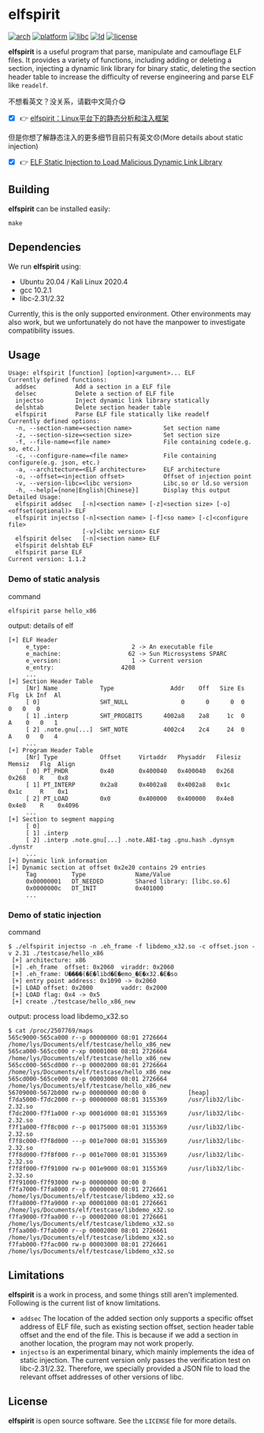 
# elfspirit

[![arch](https://img.shields.io/badge/arch-i386%20%7C%20amd64-orange)](#)
[![platform](https://img.shields.io/badge/platform-Linux%20%7C%20macOS-orange)](#)
[![libc](https://img.shields.io/badge/libc-3.31%20%7C%203.32-lightgrey)](#) 
[![ld](https://img.shields.io/badge/ld-3.31%20%7C%203.32-lightgrey)](#)
[![license](https://img.shields.io/github/license/liyansong2018/elfspirit)](https://github.com/liyansong2018/elfspirit/blob/main/LICENSE)

**elfspirit** is a useful program that parse, manipulate and camouflage ELF files. It provides a variety of functions, including adding or deleting a section, injecting a dynamic link library for binary static, deleting the section header table to increase the difficulty of reverse engineering and parse ELF like `readelf`.

不想看英文？没关系，请戳中文简介:yum:
- [x] :point_right: [elfspirit：Linux平台下的静态分析和注入框架](https://bbs.pediy.com/thread-270194.htm)

但是你想了解静态注入的更多细节目前只有英文:disappointed:(More details about static injection)
- [x] :point_right: [ELF Static Injection to Load Malicious Dynamic Link Library](https://violentbinary.github.io/posts/1-elf-static-injection-to-load-malicious-dynamic-link-library/)

## Building

**elfspirit** can be installed easily:

```shell
make
```

## Dependencies

We run **elfspirit** using:

- Ubuntu 20.04 / Kali Linux 2020.4
- gcc 10.2.1
- libc-2.31/2.32

Currently, this is the only supported environment. Other environments may also work, but we unfortunately do not have the manpower to investigate compatibility issues. 

## Usage

```shell
Usage: elfspirit [function] [option]<argument>... ELF
Currently defined functions:
  addsec           Add a section in a ELF file
  delsec           Delete a section of ELF file
  injectso         Inject dynamic link library statically 
  delshtab         Delete section header table
  elfspirit        Parse ELF file statically like readelf
Currently defined options:
  -n, --section-name=<section name>         Set section name
  -z, --section-size=<section size>         Set section size
  -f, --file-name=<file name>               File containing code(e.g. so, etc.)
  -c, --configure-name=<file name>          File containing configure(e.g. json, etc.)
  -a, --architecture=<ELF architecture>     ELF architecture
  -o, --offset=<injection offset>           Offset of injection point
  -v, --version-libc=<libc version>         Libc.so or ld.so version
  -h, --help[={none|English|Chinese}]       Display this output
Detailed Usage: 
  elfspirit addsec   [-n]<section name> [-z]<section size> [-o]<offset(optional)> ELF
  elfspirit injectso [-n]<section name> [-f]<so name> [-c]<configure file>
                     [-v]<libc version> ELF
  elfspirit delsec   [-n]<section name> ELF
  elfspirit delshtab ELF
  elfspirit parse ELF
Current version: 1.1.2

```

### Demo of static analysis

command
```
elfspirit parse hello_x86
```

output: details of elf

```shell
[+] ELF Header
     e_type:                       2 -> An executable file                                    
     e_machine:                   62 -> Sun Microsystems SPARC
     e_version:                    1 -> Current version
     e_entry:                   4208
     ...
[+] Section Header Table
     [Nr] Name            Type                Addr    Off   Size Es  Flg  Lk Inf  Al          
     [ 0]                 SHT_NULL               0      0      0  0        0   0   0
     [ 1] .interp         SHT_PROGBITS      4002a8    2a8     1c  0   A    0   0   1
     [ 2] .note.gnu[...]  SHT_NOTE          4002c4    2c4     24  0   A    0   0   4
     ...
[+] Program Header Table
     [Nr] Type            Offset     Virtaddr   Physaddr   Filesiz  Memsiz   Flg  Align       
     [ 0] PT_PHDR         0x40       0x400040   0x400040   0x268    0x268    R    0x8    
     [ 1] PT_INTERP       0x2a8      0x4002a8   0x4002a8   0x1c     0x1c     R    0x1    
     [ 2] PT_LOAD         0x0        0x400000   0x400000   0x4e8    0x4e8    R    0x4096
	 ...
[+] Section to segment mapping
     [ 0]                                                                                     
     [ 1] .interp
     [ 2] .interp .note.gnu[...] .note.ABI-tag .gnu.hash .dynsym .dynstr
     ...
[+] Dynamic link information
[+] Dynamic section at offset 0x2e20 contains 29 entries                                     
     Tag          Type              Name/Value                                                
     0x00000001   DT_NEEDED         Shared library: [libc.so.6]   
     0x0000000c   DT_INIT           0x401000
     ...
```

### Demo of static injection

command

```shell
$ ./elfspirit injectso -n .eh_frame -f libdemo_x32.so -c offset.json -v 2.31 ./testcase/hello_x86
 [+] architecture: x86
 [+] .eh_frame  offset: 0x2060  viraddr: 0x2060
 [+] .eh_frame: U����(�E�libd�E�emo_�E�x32.�E�so
 [+] entry point address: 0x1090 -> 0x2060
 [+] LOAD offset: 0x2000        vaddr: 0x2000
 [+] LOAD flag: 0x4 -> 0x5
 [+] create ./testcase/hello_x86_new
```
output: process load libdemo_x32.so
```shell
$ cat /proc/2507769/maps
565c9000-565ca000 r--p 00000000 08:01 2726664      /home/lys/Documents/elf/testcase/hello_x86_new
565ca000-565cc000 r-xp 00001000 08:01 2726664      /home/lys/Documents/elf/testcase/hello_x86_new
565cc000-565cd000 r--p 00002000 08:01 2726664      /home/lys/Documents/elf/testcase/hello_x86_new
565cd000-565ce000 rw-p 00003000 08:01 2726664      /home/lys/Documents/elf/testcase/hello_x86_new
56709000-5672b000 rw-p 00000000 00:00 0            [heap]
f7da5000-f7dc2000 r--p 00000000 08:01 3155369      /usr/lib32/libc-2.32.so
f7dc2000-f7f1a000 r-xp 0001d000 08:01 3155369      /usr/lib32/libc-2.32.so
f7f1a000-f7f8c000 r--p 00175000 08:01 3155369      /usr/lib32/libc-2.32.so
f7f8c000-f7f8d000 ---p 001e7000 08:01 3155369      /usr/lib32/libc-2.32.so
f7f8d000-f7f8f000 r--p 001e7000 08:01 3155369      /usr/lib32/libc-2.32.so
f7f8f000-f7f91000 rw-p 001e9000 08:01 3155369      /usr/lib32/libc-2.32.so
f7f91000-f7f93000 rw-p 00000000 00:00 0
f7fa7000-f7fa8000 r--p 00000000 08:01 2726661      /home/lys/Documents/elf/testcase/libdemo_x32.so
f7fa8000-f7fa9000 r-xp 00001000 08:01 2726661      /home/lys/Documents/elf/testcase/libdemo_x32.so
f7fa9000-f7faa000 r--p 00002000 08:01 2726661      /home/lys/Documents/elf/testcase/libdemo_x32.so
f7faa000-f7fab000 r--p 00002000 08:01 2726661      /home/lys/Documents/elf/testcase/libdemo_x32.so
f7fab000-f7fac000 rw-p 00003000 08:01 2726661      /home/lys/Documents/elf/testcase/libdemo_x32.so
```


## Limitations

**elfspirit** is a work in process, and some things still aren't implemented. Following is the current list of know limitations.

-  `addsec`  The location of the added section only supports a specific offset address of ELF file, such as existing section offset, section header table offset and the end of the file. This is because if we add a section in another location, the program may not work properly.
-  `injectso` is an experimental binary, which mainly implements the idea of static injection. The current version only passes the verification test on libc-2.31/2.32. Therefore, we specially provided a JSON file to load the relevant offset addresses of other versions of libc.

## License

**elfspirit** is open source software. See the `LICENSE` file for more details.